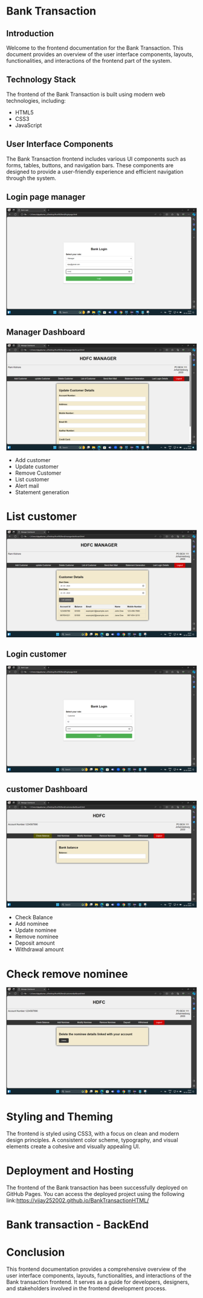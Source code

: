 # Bank Transaction
## Introduction
Welcome to the frontend documentation for the Bank Transaction. This document provides an overview of the user interface components, layouts, functionalities, and interactions of the frontend part of the system.

## Technology Stack
The frontend of the Bank Transaction is built using modern web technologies, including:

- HTML5
- CSS3
- JavaScript

## User Interface Components
The Bank Transaction frontend includes various UI components such as forms, tables, buttons, and navigation bars. These components are designed to provide a user-friendly experience and efficient navigation through the system.

## Login page manager
![login](login.png)
## Manager Dashboard
![dashboard](dashboard.png)
- Add customer
- Update customer
- Remove Customer
- List customer
- Alert mail
- Statement generation
# List customer
![list](list.png)
## Login customer
![customer](customer.png)
## customer Dashboard
![balance](balance.png)
- Check Balance
- Add nominee
- Update nominee
- Remove nominee
- Deposit amount
- Withdrawal amount
# Check remove nominee
![remove](remove.png)
# Styling and Theming
The frontend is styled using CSS3, with a focus on clean and modern design principles. A consistent color scheme, typography, and visual elements create a cohesive and visually appealing UI.

# Deployment and Hosting
The frontend of the Bank transaction has been successfully deployed on GitHub Pages. You can access the deployed project using the following link:https://vijay252002.github.io/BankTransactionHTML/

# Bank transaction - BackEnd


# Conclusion
This frontend documentation provides a comprehensive overview of the user interface components, layouts, functionalities, and interactions of the Bank transaction frontend. It serves as a guide for developers, designers, and stakeholders involved in the frontend development process.
